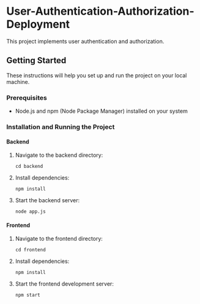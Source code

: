 # User-Authentication-Authorization-Deployment

This project implements user authentication and authorization.

## Getting Started

These instructions will help you set up and run the project on your local machine.

### Prerequisites

- Node.js and npm (Node Package Manager) installed on your system

### Installation and Running the Project

#### Backend

1. Navigate to the backend directory:

   ```
   cd backend
   ```

2. Install dependencies:

   ```
   npm install
   ```

3. Start the backend server:
   ```
   node app.js
   ```

#### Frontend

1. Navigate to the frontend directory:

   ```
   cd frontend
   ```

2. Install dependencies:

   ```
   npm install
   ```

3. Start the frontend development server:
   ```
   npm start
   ```
